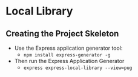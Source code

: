 # Local Library

## Creating the Project Skeleton
- Use the Express application generator tool:
    - ``npm install express-generator -g``
- Then run the Express Application Generator
    - ``express express-local-library --view=pug``
